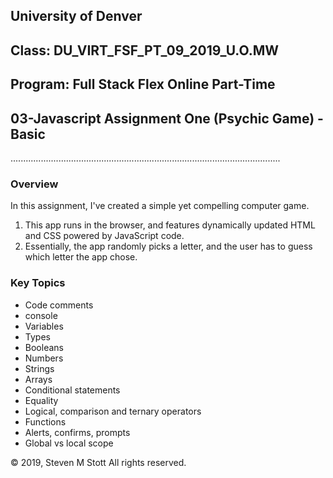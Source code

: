 ## University of Denver 
## Class: DU_VIRT_FSF_PT_09_2019_U.O.MW
## Program: Full Stack Flex Online Part-Time
## 03-Javascript Assignment One (Psychic Game) - Basic
...........................................................................................................

### Overview
In this assignment, I've created a simple yet compelling computer game. 

1. This app runs in the browser, and features dynamically updated HTML and CSS powered by JavaScript code. 
2. Essentially, the app randomly picks a letter, and the user has to guess which letter the app chose.

### Key Topics
* Code comments
* console
* Variables
* Types
* Booleans
* Numbers
* Strings
* Arrays
* Conditional statements
* Equality
* Logical, comparison and ternary operators
* Functions
* Alerts, confirms, prompts
* Global vs local scope

© 2019, Steven M Stott
All rights reserved.

